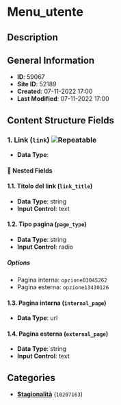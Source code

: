 # Menu_utente

## Description

## General Information
- **ID**: 59067
- **Site ID**: 52189
- **Created**: 07-11-2022 17:00
- **Last Modified**: 07-11-2022 17:00

## Content Structure Fields
### 1. Link (`link`) ![Repeatable](https://img.shields.io/badge/🔄Repeatable-blue.svg)
- **Data Type**: 
#### 📁 Nested Fields
#### 1.1. Titolo del link (`link_title`) 
- **Data Type**: string
- **Input Control**: text

#### 1.2. Tipo pagina (`page_type`) 
- **Data Type**: string
- **Input Control**: radio
##### Options
- Pagina interna: `opzione03045262`
- Pagina esterna: `opzione13430126`

#### 1.3. Pagina interna (`internal_page`) 
- **Data Type**: url

#### 1.4. Pagina esterna (`external_page`) 
- **Data Type**: string
- **Input Control**: text


## Categories
- **[Stagionalità](../../categories/stagionalità.md)** (`10207163`) 
